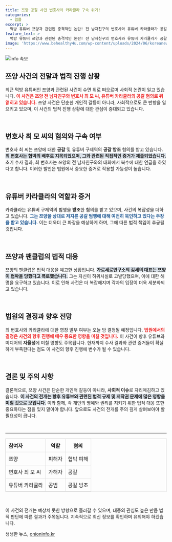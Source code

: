 ```yaml
---
title: 쯔양 공갈 사건 변호사와 카라큘라 구속 위기!
categories:
  - 법률
excerpt: >
  먹방 유튜버 쯔양과 관련된 충격적인 논란! 전 남자친구의 변호사와 유튜버 카라큘라가 공갈 혐의로 구속 기로에 서며 심사가 진행 중입니다. 오늘 밤 그 운명이 결정됩니다!
feature_text: >
  먹방 유튜버 쯔양과 관련된 충격적인 논란! 전 남자친구의 변호사와 유튜버 카라큘라가 공갈 혐의로 구속 기로에 서며 심사가 진행 중입니다. 오늘 밤 그 운명이 결정됩니다!
image: 'https://www.behealthy4u.com/wp-content/uploads/2024/06/koreanews.jpg'
---
```


<p><img src="https://www.behealthy4u.com/wp-content/uploads/2024/06/koreanews.jpg" alt="info 속보" /></p>

<h2 data-ke-size="size26">쯔양 사건의 전말과 법적 진행 상황</h2>

<p data-ke-size="size16">최근 먹방 유튜버인 쯔양과 관련된 사건이 수면 위로 떠오르며 사회적 논란이 일고 있습니다. <b><span style="color: #ee2323;">이 사건은 쯔양 전 남자친구와 변호사 최 모 씨, 유튜버 카라큘라의 공갈 혐의로 뒤얽히고 있습니다.</span></b> 쯔양 사건은 단순한 개인적 갈등이 아니라, 사회적으로도 큰 반향을 일으키고 있으며, 이 사건의 법적 진행 상황에 대한 관심이 증대되고 있습니다. </p>

<p data-ke-size="size16">&nbsp;</p>

<h2 data-ke-size="size26">변호사 최 모 씨의 혐의와 구속 여부</h2>

<p data-ke-size="size16">변호사 최 씨는 쯔양에 대한 <b>공갈</b> 및 유튜버 구제역의 <b>공갈 방조</b> 혐의를 받고 있습니다. <b><span style="background-color: #21538527;">최 변호사는 협박의 배후로 지목되었으며, 그와 관련된 직접적인 증거가 제출되었습니다.</span></b> 초기 수사 결과, 최 변호사는 쯔양의 전 남자친구와의 대화에서 복수에 대한 언급을 하였다고 합니다. 이러한 발언은 법원에서 중요한 증거로 작용할 가능성이 높습니다. </p>

<p data-ke-size="size16">&nbsp;</p>

<h2 data-ke-size="size26">유튜버 카라큘라의 역할과 증거</h2>

<p data-ke-size="size16">카라큘라는 유튜버 구제역의 범행을 <b>방조</b>한 혐의를 받고 있으며, 사건의 복잡성을 더하고 있습니다. <b><span style="color: #1a5490;">그는 쯔양을 상대로 저지른 공갈 범행에 대해 여전히 묵인하고 있다는 주장을 받고 있습니다.</span></b> 이는 더욱더 큰 파장을 예상하게 하며, 그에 따른 법적 책임이 추궁될 것입니다. </p>

<p data-ke-size="size16">&nbsp;</p>

<h2 data-ke-size="size26">쯔양과 팬클럽의 법적 대응</h2>

<p data-ke-size="size16">쯔양의 팬클럽은 법적 대응을 예고한 상황입니다. <b><span style="background-color: #21538527;">가로세로연구소의 김세의 대표는 쯔양이 협박을 당했다고 폭로했습니다.</span></b> 그는 자신이 허위사실로 고발당했으며, 이에 대한 해명을 요구하고 있습니다. 이로 인해 사건은 더 복잡해지며 각자의 입장이 더욱 세분화되고 있습니다. </p>

<p data-ke-size="size16">&nbsp;</p>

<h2 data-ke-size="size26">법원의 결정과 향후 전망</h2>

<p data-ke-size="size16">최 변호사와 카라큘라에 대한 영장 발부 여부는 오늘 밤 결정될 예정입니다. <b><span style="color: #ee2323;">법원에서의 결정은 사건의 향후 진행에 매우 중요한 영향을 미칠 것입니다.</span></b> 이 사건이 향후 유튜브와 미디어의 <b>자율성</b>에 미칠 영향도 주목됩니다. 현재까지 수사 결과와 관련 증거들이 확실하게 부족한다는 점도 이 사건의 향후 진행에 변수가 될 수 있습니다.</p>

<p data-ke-size="size16">&nbsp;</p>

<h2 data-ke-size="size26">결론 및 주의 사항</h2>

<p data-ke-size="size16">결론적으로, 쯔양 사건은 단순한 개인적 갈등이 아니라, <b>사회적 이슈</b>로 자리매김하고 있습니다. <b><span style="background-color: #21538527;">이 사건의 전개는 향후 유튜브와 관련된 법적 규제 및 저작권 문제에 많은 영향을 미칠 것으로 보입니다.</span></b> 이와 함께, 각 개인의 명예와 권리를 지키기 위한 법적 대응 또한 중요하다는 점을 잊지 말아야 합니다. 앞으로도 사건의 전개를 주의 깊게 살펴보아야 할 필요성이 큽니다.</p>

<p data-ke-size="size16">&nbsp;</p>

<hr />

<table style="width: 100%; border-collapse: collapse; border: 1px solid #dddddd;">
    <thead>
        <tr>
            <th style="text-align: left; border: 1px solid #dddddd; padding: 8px;"><b>참여자</b></th>
            <th style="text-align: center; border: 1px solid #dddddd; padding: 8px;"><b>역할</b></th>
            <th style="text-align: center; border: 1px solid #dddddd; padding: 8px;"><b>혐의</b></th>
        </tr>
    </thead>
    <tbody>
        <tr>
            <td style="border: 1px solid #dddddd; padding: 8px;">쯔양</td>
            <td style="border: 1px solid #dddddd; padding: 8px;">피해자</td>
            <td style="border: 1px solid #dddddd; padding: 8px;">협박 피해</td>
        </tr>
        <tr>
            <td style="border: 1px solid #dddddd; padding: 8px;">변호사 최 모 씨</td>
            <td style="border: 1px solid #dddddd; padding: 8px;">가해자</td>
            <td style="border: 1px solid #dddddd; padding: 8px;">공갈</td>
        </tr>
        <tr>
            <td style="border: 1px solid #dddddd; padding: 8px;">유튜버 카라큘라</td>
            <td style="border: 1px solid #dddddd; padding: 8px;">공범</td>
            <td style="border: 1px solid #dddddd; padding: 8px;">공갈 방조</td>
        </tr>
    </tbody>
</table>

<p data-ke-size="size16">&nbsp;</p>

<p data-ke-size="size16">이 사건의 전개는 예상치 못한 방향으로 흘러갈 수 있으며, 대중의 관심도 높은 만큼 법적 판단에 따른 결과가 주목됩니다. 지속적으로 최신 정보를 확인하며 유의해야 하겠습니다.</p>
생생한 뉴스, <a href="https://onioninfo.kr" rel="dofollow">onioninfo.kr</a>


